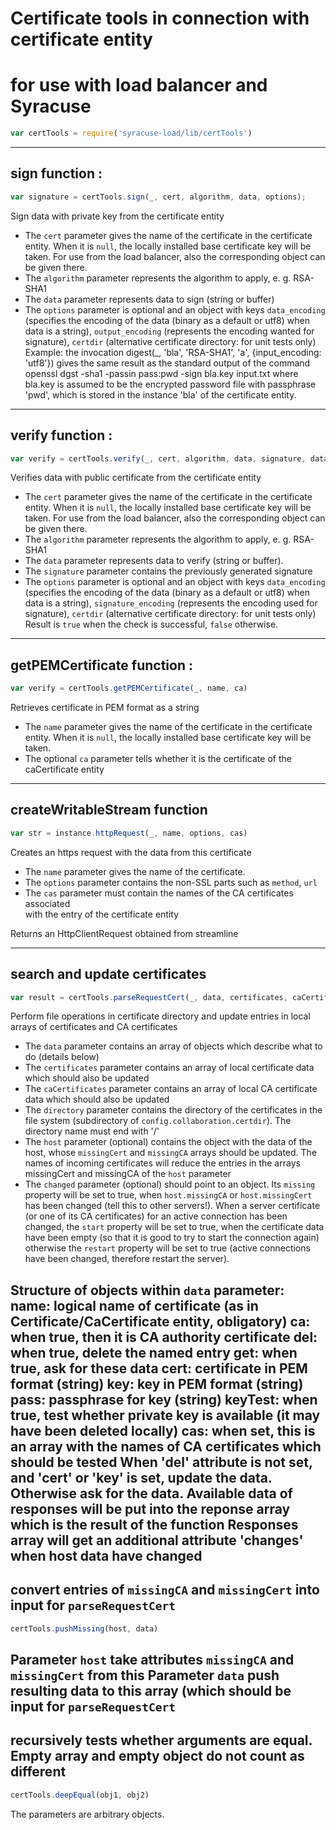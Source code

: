 
# Certificate tools in connection with certificate entity
# for use with load balancer and Syracuse
```javascript
var certTools = require('syracuse-load/lib/certTools')  
```

-------------
## sign function :

``` javascript
var signature = certTools.sign(_, cert, algorithm, data, options);
```

Sign data with private key from the certificate entity

* The `cert` parameter gives the name of the certificate in the certificate entity. When it is `null`,
  the locally installed base certificate key will be taken. For use from the load balancer, also the corresponding object
  can be given there.
* The `algorithm` parameter represents the algorithm to apply, e. g. RSA-SHA1
* The `data` parameter represents data to sign (string or buffer)
* The `options` parameter is optional and an object with keys `data_encoding` (specifies the encoding of the data 
  (binary as a default or utf8) when data is a string), `output_encoding` (represents the encoding wanted for signature),
  `certdir` (alternative certificate directory: for unit tests only)
Example: the invocation
  digest(_, 'bla', 'RSA-SHA1', 'a', {input_encoding: 'utf8'})
gives the same result as the standard output of the command
 openssl dgst -sha1 -passin pass:pwd -sign bla.key input.txt
where bla.key is assumed to be the encrypted password file with passphrase 'pwd', which is stored in the instance 'bla' of the certificate entity.
-------------
## verify function :

``` javascript
var verify = certTools.verify(_, cert, algorithm, data, signature, data_encoding, signature_encoding)
```

Verifies data with public certificate from the certificate entity

* The `cert` parameter gives the name of the certificate in the certificate entity. When it is `null`,
  the locally installed base certificate key will be taken. For use from the load balancer, also the corresponding object
  can be given there.
* The `algorithm` parameter represents the algorithm to apply, e. g. RSA-SHA1
* The `data` parameter represents data to verify (string or buffer).
* The `signature` parameter contains the previously generated signature
* The `options` parameter is optional and an object with keys `data_encoding` (specifies the encoding of the data 
  (binary as a default or utf8) when data is a string), `signature_encoding` (represents the encoding used for signature),
  `certdir` (alternative certificate directory: for unit tests only)
Result is `true` when the check is successful, `false` otherwise.
-------------
## getPEMCertificate function :

``` javascript
var verify = certTools.getPEMCertificate(_, name, ca)
```

Retrieves certificate in PEM format as a string

* The `name` parameter gives the name of the certificate in the certificate entity. When it is `null`,
  the locally installed base certificate key will be taken.
* The optional `ca` parameter tells whether it is the certificate of the caCertificate entity
-------------
## createWritableStream function 

``` javascript
var str = instance.httpRequest(_, name, options, cas)
```

Creates an https request with the data from this certificate

* The `name` parameter gives the name of the certificate. 
* The `options` parameter contains the non-SSL parts such as `method`, `url`
* The `cas` parameter must contain the names of the CA certificates associated  
  with the entry of the certificate entity

Returns an HttpClientRequest obtained from streamline

-------------
## search and update certificates

``` javascript
var result = certTools.parseRequestCert(_, data, certificates, caCertificates, directory, host);
```

Perform file operations in certificate directory and update entries in local arrays of certificates and CA certificates
* The `data` parameter contains an array of objects which describe what to do (details below)
* The `certificates` parameter contains an array of local certificate data which should also be updated
* The `caCertificates` parameter contains an array of local CA certificate data which should also be updated
* The `directory` parameter contains the directory of the certificates in the file system (subdirectory of `config.collaboration.certdir`). The directory name must end with '/'
* The `host` parameter (optional) contains the object with the data of the host, whose `missingCert` and `missingCA` arrays should be updated. 
  The names of incoming certificates will reduce the entries in the arrays missingCert and missingCA of the `host` parameter
* The `changed` parameter (optional) should point to an object. Its `missing` property will be set to true, when `host.missingCA` or `host.missingCert` 
  has been changed (tell this to other servers!). When a server certificate (or one of its CA certificates) for an active connection has 
  been changed, the `start` property will be set to true, when the certificate data have been empty (so that it is good to try to start the connection again)
  otherwise the `restart` property will be set to true (active connections have been changed, therefore restart the server).

Structure of objects within `data` parameter:
name: logical name of certificate (as in Certificate/CaCertificate entity, obligatory) 
ca: when true, then it is CA authority certificate
del: when true, delete the named entry
get: when true, ask for these data
cert: certificate in PEM format (string)
key: key in PEM format (string)
pass: passphrase for key (string)
keyTest: when true, test whether private key is available (it may have been deleted locally)
cas: when set, this is an array with the names of CA certificates which should be tested
When 'del'  attribute is not set, and 'cert' or 'key' is set, update the data. Otherwise ask for the data. Available data of 
responses will be put into the reponse array which is the result of the function
Responses array will get an additional attribute 'changes' when host data have changed
-------------
## convert entries of `missingCA` and `missingCert` into input for `parseRequestCert`

``` javascript
certTools.pushMissing(host, data)
```

Parameter `host` take attributes `missingCA` and `missingCert` from this
Parameter `data` push resulting data to this array (which should be input for `parseRequestCert` 
-------------
## recursively tests whether arguments are equal. Empty array and empty object do not count as different

``` javascript
certTools.deepEqual(obj1, obj2)
```

The parameters are arbitrary objects. 
